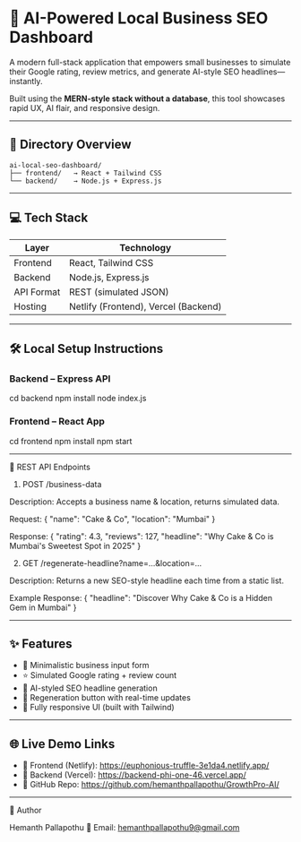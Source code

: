 # 🚀 AI-Powered Local Business SEO Dashboard

A modern full-stack application that empowers small businesses to simulate their Google rating, review metrics, and generate AI-style SEO headlines—instantly.

Built using the **MERN-style stack without a database**, this tool showcases rapid UX, AI flair, and responsive design.

---

## 🧱 Directory Overview
```
ai-local-seo-dashboard/
├── frontend/   → React + Tailwind CSS
└── backend/    → Node.js + Express.js
```
---

## 💻 Tech Stack

| Layer      | Technology                           |
|------------|--------------------------------------|
| Frontend   | React, Tailwind CSS                  |
| Backend    | Node.js, Express.js                  |
| API Format | REST (simulated JSON)                |
| Hosting    | Netlify (Frontend), Vercel (Backend) |

---

## 🛠 Local Setup Instructions

### Backend – Express API

cd backend
npm install
node index.js

### Frontend – React App

cd frontend
npm install
npm start

---

🔌 REST API Endpoints

1. POST /business-data

Description: Accepts a business name & location, returns simulated data.

Request:
{
  "name": "Cake & Co",
  "location": "Mumbai"
}

Response:
{
  "rating": 4.3,
  "reviews": 127,
  "headline": "Why Cake & Co is Mumbai's Sweetest Spot in 2025"
}

2. GET /regenerate-headline?name=...&location=...

Description: Returns a new SEO-style headline each time from a static list.

Example Response:
{
  "headline": "Discover Why Cake & Co is a Hidden Gem in Mumbai"
}

---

 ## ✨ Features
- 🎯 Minimalistic business input form
- ⭐ Simulated Google rating + review count
- 🧠 AI-styled SEO headline generation
- 🔁 Regeneration button with real-time updates
- 📱 Fully responsive UI (built with Tailwind)
  
---
## 🌐 Live Demo Links

- 🧩 Frontend (Netlify): https://euphonious-truffle-3e1da4.netlify.app/
- 🔌 Backend (Vercel): https://backend-phi-one-46.vercel.app/
- 💾 GitHub Repo: https://github.com/hemanthpallapothu/GrowthPro-AI/

---

👤 Author

Hemanth Pallapothu
📧 Email: hemanthpallapothu9@gmail.com
